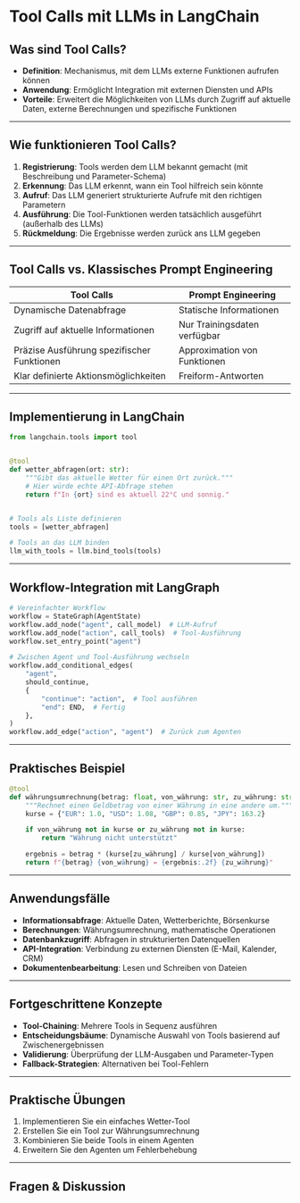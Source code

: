 # Tool Calls mit LLMs in LangChain

## Was sind Tool Calls?

- **Definition**: Mechanismus, mit dem LLMs externe Funktionen aufrufen können
- **Anwendung**: Ermöglicht Integration mit externen Diensten und APIs
- **Vorteile**: Erweitert die Möglichkeiten von LLMs durch Zugriff auf aktuelle
  Daten, externe Berechnungen und spezifische Funktionen

---

## Wie funktionieren Tool Calls?

1. **Registrierung**: Tools werden dem LLM bekannt gemacht (mit Beschreibung und
   Parameter-Schema)
2. **Erkennung**: Das LLM erkennt, wann ein Tool hilfreich sein könnte
3. **Aufruf**: Das LLM generiert strukturierte Aufrufe mit den richtigen
   Parametern
4. **Ausführung**: Die Tool-Funktionen werden tatsächlich ausgeführt (außerhalb
   des LLMs)
5. **Rückmeldung**: Die Ergebnisse werden zurück ans LLM gegeben

---

## Tool Calls vs. Klassisches Prompt Engineering

| Tool Calls                                 | Prompt Engineering           |
|--------------------------------------------|------------------------------|
| Dynamische Datenabfrage                    | Statische Informationen      |
| Zugriff auf aktuelle Informationen         | Nur Trainingsdaten verfügbar |
| Präzise Ausführung spezifischer Funktionen | Approximation von Funktionen |
| Klar definierte Aktionsmöglichkeiten       | Freiform-Antworten           |

---

## Implementierung in LangChain

```python
from langchain.tools import tool


@tool
def wetter_abfragen(ort: str):
    """Gibt das aktuelle Wetter für einen Ort zurück."""
    # Hier würde echte API-Abfrage stehen
    return f"In {ort} sind es aktuell 22°C und sonnig."


# Tools als Liste definieren
tools = [wetter_abfragen]

# Tools an das LLM binden
llm_with_tools = llm.bind_tools(tools)
```

---

## Workflow-Integration mit LangGraph

```python
# Vereinfachter Workflow
workflow = StateGraph(AgentState)
workflow.add_node("agent", call_model)  # LLM-Aufruf
workflow.add_node("action", call_tools)  # Tool-Ausführung
workflow.set_entry_point("agent")

# Zwischen Agent und Tool-Ausführung wechseln
workflow.add_conditional_edges(
    "agent",
    should_continue,
    {
        "continue": "action",  # Tool ausführen
        "end": END,  # Fertig
    },
)
workflow.add_edge("action", "agent")  # Zurück zum Agenten
```

---

## Praktisches Beispiel

```python
@tool
def währungsumrechnung(betrag: float, von_währung: str, zu_währung: str):
    """Rechnet einen Geldbetrag von einer Währung in eine andere um."""
    kurse = {"EUR": 1.0, "USD": 1.08, "GBP": 0.85, "JPY": 163.2}

    if von_währung not in kurse or zu_währung not in kurse:
        return "Währung nicht unterstützt"

    ergebnis = betrag * (kurse[zu_währung] / kurse[von_währung])
    return f"{betrag} {von_währung} = {ergebnis:.2f} {zu_währung}"
```

---

## Anwendungsfälle

- **Informationsabfrage**: Aktuelle Daten, Wetterberichte, Börsenkurse
- **Berechnungen**: Währungsumrechnung, mathematische Operationen
- **Datenbankzugriff**: Abfragen in strukturierten Datenquellen
- **API-Integration**: Verbindung zu externen Diensten (E-Mail, Kalender, CRM)
- **Dokumentenbearbeitung**: Lesen und Schreiben von Dateien

---

## Fortgeschrittene Konzepte

- **Tool-Chaining**: Mehrere Tools in Sequenz ausführen
- **Entscheidungsbäume**: Dynamische Auswahl von Tools basierend auf
  Zwischenergebnissen
- **Validierung**: Überprüfung der LLM-Ausgaben und Parameter-Typen
- **Fallback-Strategien**: Alternativen bei Tool-Fehlern

---

## Praktische Übungen

1. Implementieren Sie ein einfaches Wetter-Tool
2. Erstellen Sie ein Tool zur Währungsumrechnung
3. Kombinieren Sie beide Tools in einem Agenten
4. Erweitern Sie den Agenten um Fehlerbehebung

---

## Fragen & Diskussion
